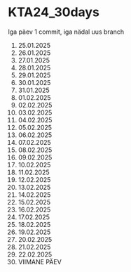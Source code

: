 # KTA24_30days
Iga päev 1 commit, iga nädal uus branch

1. 25.01.2025
2. 26.01.2025
3. 27.01.2025
4. 28.01.2025
5. 29.01.2025
6. 30.01.2025
7. 31.01.2025
8. 01.02.2025
9. 02.02.2025
10. 03.02.2025
11. 04.02.2025
12. 05.02.2025
13. 06.02.2025
14. 07.02.2025
15. 08.02.2025
16. 09.02.2025
17. 10.02.2025
18. 11.02.2025
19. 12.02.2025
20. 13.02.2025
21. 14.02.2025
22. 15.02.2025
23. 16.02.2025
24. 17.02.2025
25. 18.02.2025
26. 19.02.2025
27. 20.02.2025
28. 21.02.2025
29. 22.02.2025
30. VIIMANE PÄEV
